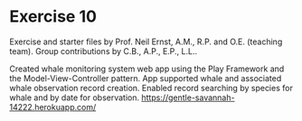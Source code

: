 # Exercise 10

Exercise and starter files by Prof. Neil Ernst, A.M., R.P. and O.E. (teaching team).
Group contributions by C.B., A.P., E.P., L.L..

Created whale monitoring system web app using the Play Framework and the Model-View-Controller 
pattern. App supported whale and associated whale observation record creation. Enabled record searching by species for whale and by date for observation. https://gentle-savannah-14222.herokuapp.com/
